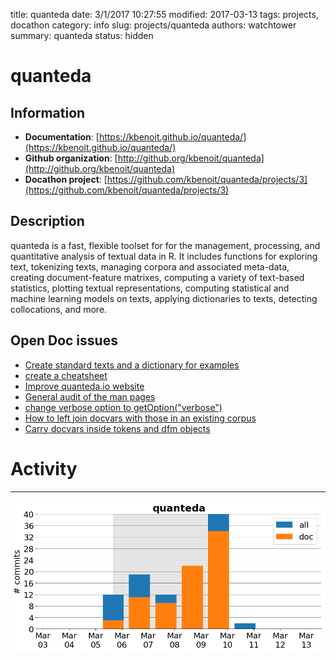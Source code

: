 title: quanteda
date: 3/1/2017 10:27:55
modified: 2017-03-13
tags: projects, docathon
category: info
slug: projects/quanteda
authors: watchtower
summary: quanteda
status: hidden

# quanteda

## Information

* **Documentation**: [https://kbenoit.github.io/quanteda/](https://kbenoit.github.io/quanteda/)
* **Github organization**: [http://github.org/kbenoit/quanteda](http://github.org/kbenoit/quanteda)
* **Docathon project**: [https://github.com/kbenoit/quanteda/projects/3](https://github.com/kbenoit/quanteda/projects/3)

## Description
quanteda is a fast, flexible toolset for for the management, processing, and quantitative analysis of textual data in R. It includes functions for exploring text, tokenizing texts, managing corpora and associated meta-data, creating document-feature matrixes, computing a variety of text-based statistics, plotting textual representations, computing statistical and machine learning models on texts, applying dictionaries to texts, detecting collocations, and more.

## Open Doc issues

* [Create standard texts and a dictionary for examples](https://github.com/kbenoit/quanteda/issues/592)
* [create a cheatsheet](https://github.com/kbenoit/quanteda/issues/581)
* [Improve quanteda.io website](https://github.com/kbenoit/quanteda/issues/579)
* [General audit of the man pages](https://github.com/kbenoit/quanteda/issues/578)
* [change verbose option to getOption("verbose")](https://github.com/kbenoit/quanteda/issues/577)
* [How to left join docvars with those in an existing corpus](https://github.com/kbenoit/quanteda/issues/571)
* [Carry docvars inside tokens and dfm objects](https://github.com/kbenoit/quanteda/issues/508)


# Activity
---
![](images/quanteda.png)